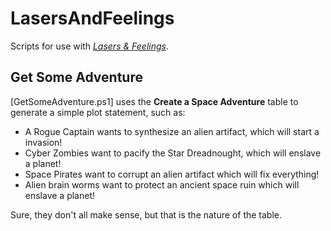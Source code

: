 # LasersAndFeelings
Scripts for use with [_Lasers &amp; Feelings_](http://onesevendesign.com/laserfeelings).

## Get Some Adventure
[GetSomeAdventure.ps1] uses the **Create a Space Adventure** table to generate a simple plot statement, such as:

* A Rogue Captain wants to synthesize an alien artifact, which will start a invasion!
* Cyber Zombies want to pacify the Star Dreadnought, which will enslave a planet!
* Space Pirates want to corrupt an alien artifact which will fix everything!
* Alien brain worms want to protect an ancient space ruin which will enslave a planet!

Sure, they don't all make sense, but that is the nature of the table.
